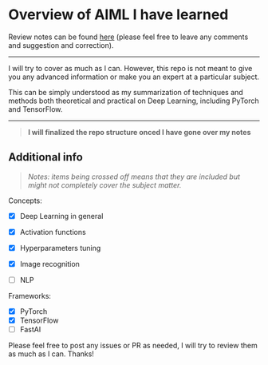 # Overview of AIML I have learned

Review notes can be found [here](https://docs.google.com/document/d/1ocJ-YzZ6IvvCjJWNqE98Q6tpFOXDguBGV7xBZhqHlss/edit?usp=sharing) (please feel free to leave any comments and suggestion and correction).

---
I will try to cover as much as I can. However, this repo is not meant to give you any advanced information or make you an expert at a particular subject.

This can be simply understood as my summarization of techniques and methods both theoretical and practical on Deep Learning, including PyTorch and TensorFlow.

---
> **I will finalized the repo structure onced I have gone over my notes**

## Additional info
> _Notes: items being crossed off means that they are included but might not completely cover the subject matter._

Concepts:
- [x] Deep Learning in general
- [x] Activation functions
- [x] Hyperparameters tuning
- [x] Image recognition
- [ ] NLP


Frameworks:
- [x] PyTorch
- [x] TensorFlow
- [ ] FastAI

Please feel free to post any issues or PR as needed, I will try to review them as much as I can. Thanks!
